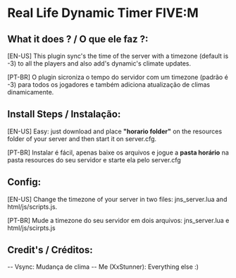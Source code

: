 #  Real Life Dynamic Timer FIVE:M

## What it does ? / O que ele faz ?:

[EN-US]
This plugin sync's the time of the server with a timezone (default is -3) to all the players and also add's dynamic's climate updates.

[PT-BR]
O plugin sicroniza o tempo do servidor com um timezone (padrão é -3) para todos os jogadores e também adiciona atualização de climas dinamicamente.

## Install Steps / Instalação: 

[EN-US]
Easy: just download and place <b>"horario folder"</b>  on the resources folder of your server and then start it on server.cfg.

[PT-BR]
Instalar é fácil, apenas baixe os arquivos e jogue a  <b>pasta horário</b> na pasta resources do seu servidor e starte ela pelo server.cfg

## Config:

[EN-US]
Change the timezone of your server in two files: jns_server.lua and html/js/scripts.js.

[PT-BR]
Mude a timezone do seu servidor em dois arquivos: jns_server.lua e html/js/scirpts.js

## Credit's / Créditos:
-- Vsync: Mudança de clima
-- Me (XxStunner): Everything  else :)